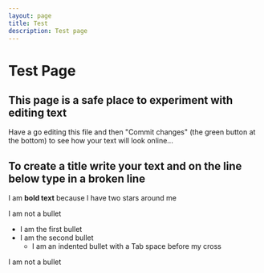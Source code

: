 ```yaml
---
layout: page
title: Test
description: Test page
---
```


Test Page
=========

This page is a safe place to experiment with editing text
-------------------------------
Have a go editing this file and then "Commit changes" (the green button at the bottom) to see how your text will look online...


To create a title write your text and on the line below type in a broken line
------------------------------------------------------------------------------

I am **bold text** because I have two stars around me

I am not a bullet

+ I am the first bullet
+ I am the second bullet
  + I am an indented bullet with a Tab space before my cross   

I am not a bullet

